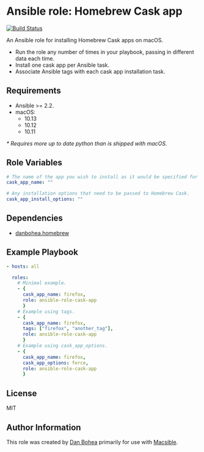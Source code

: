 # Ansible role: Homebrew Cask app

[![Build Status](https://travis-ci.org/danbohea/ansible-role-cask-app.svg?branch=master)](https://travis-ci.org/danbohea/ansible-role-cask-app)

An Ansible role for installing Homebrew Cask apps on macOS.

- Run the role any number of times in your playbook, passing in different data each time.
- Install one cask app per Ansible task.
- Associate Ansible tags with each cask app installation task.

## Requirements

- Ansible >= 2.2.
- macOS:
  - 10.13
  - 10.12
  - 10.11

_* Requires more up to date python than is shipped with macOS._ 

## Role Variables

```yaml
# The name of the app you wish to install as it would be specified for Homebrew Cask.
cask_app_name: ""

# Any installation options that need to be passed to Homebrew Cask.
cask_app_install_options: ""
```

## Dependencies

- [danbohea.homebrew](https://galaxy.ansible.com/danbohea/homebrew)

## Example Playbook

```yaml
- hosts: all

  roles:
    # Minimal example.
    - {
      cask_app_name: firefox,
      role: ansible-role-cask-app
      }
    # Example using tags.
    - {
      cask_app_name: firefox,
      tags: ["firefox", "another_tag"],
      role: ansible-role-cask-app
      }
    # Example using cask_app_options.
    - { 
      cask_app_name: firefox,
      cask_app_options: force,
      role: ansible-role-cask-app
      }
```

## License

MIT

## Author Information

This role was created by [Dan Bohea](http://bohea.co.uk) primarily for use with [Macsible](https://github.com/macsible/macsible).
